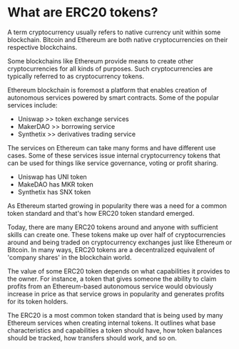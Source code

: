 # What are ERC20 tokens?

A term cryptocurrency usually refers to native currency unit within some blockchain. Bitcoin and Ethereum are both native cryptocurrencies on their respective blockchains.

Some blockchains like Ethereum provide means to create other cryptocurrencies for all kinds of purposes. Such cryptocurrencies are typically referred to as cryptocurrency tokens.

Ethereum blockchain is foremost a platform that enables creation of autonomous services powered by smart contracts. Some of the popular services include:

- Uniswap >> token exchange services
- MakerDAO >> borrowing service
- Synthetix >> derivatives trading service

The services on Ethereum can take many forms and have different use cases. Some of these services issue internal cryptocurrency tokens that can be used for things like service governance, voting or profit sharing.

- Uniswap has UNI token
- MakeDAO has MKR token
- Synthetix has SNX token

As Ethereum started growing in popularity there was a need for a common token standard and that's how ERC20 token standard emerged.

Today, there are many ERC20 tokens around and anyone with sufficient skills can create one. These tokens make up over half of cryptocurrencies around and being traded on cryptocurrency exchanges just like Ethereum or Bitcoin. In many ways, ERC20 tokens are a decentralized equivalent of 'company shares' in the blockchain world.

The value of some ERC20 token depends on what capabilities it provides to the owner. For instance, a token that gives someone the ability to claim profits from an Ethereum-based autonomous service would obviously increase in price as that service grows in popularity and generates profits for its token holders.

The ERC20 is a most common token standard that is being used by many Ethereum services when creating internal tokens. It outlines what base characteristics and capabilities a token should have, how token balances should be tracked, how transfers should work, and so on.

